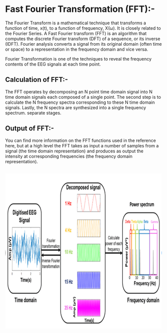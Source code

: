 # Fast Fourier Transformation (FFT):- 

The Fourier Transform is a mathematical technique that transforms a function of time, x(t), to a function of frequency, X(ω). It is closely related to the Fourier Series. A Fast Fourier transform (FFT) is an algorithm that computes the discrete Fourier transform (DFT) of a sequence, or its inverse (IDFT). Fourier analysis converts a signal from its original domain (often time or space) to a representation in the frequency domain and vice versa.

Fourier Transformation is one of the techniques to reveal the frequency contents of the EEG signals at each time point.

## Calculation of FFT:-

The FFT operates by decomposing an N point time domain signal into N time domain signals each composed of a single point. The second step is to calculate the N frequency spectra corresponding to these N time domain signals. Lastly, the N spectra are synthesized into a single frequency spectrum. separate stages.

## Output of FFT:-

You can find more information on the FFT functions used in the reference here, but at a high level the FFT takes as input a number of samples from a signal (the time domain representation) and produces as output the intensity at corresponding frequencies (the frequency domain representation).

<br>
<center>
<img src ="Assets/frequencytransform.PNG"  width=800 height=500>  
</center>
<br>

